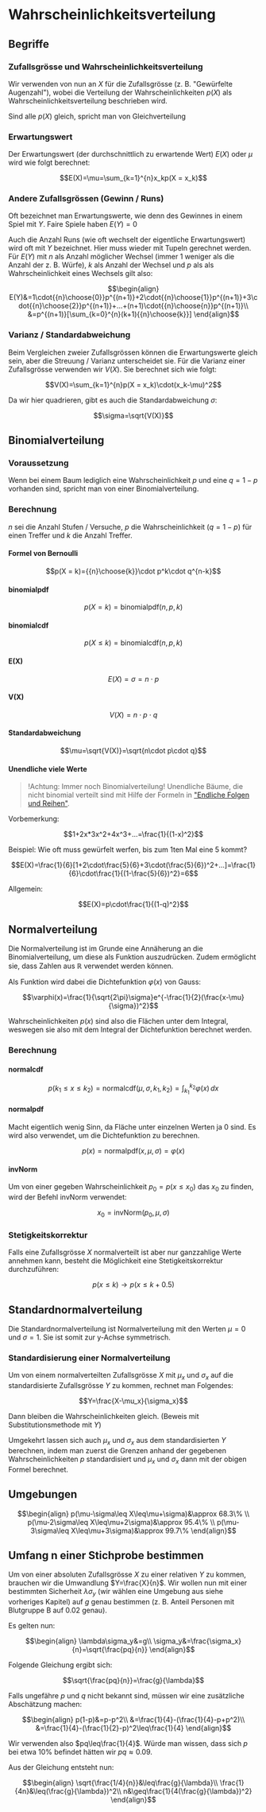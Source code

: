 # Wahrscheinlichkeitsverteilung

## Begriffe

### Zufallsgrösse und Wahrscheinlichkeitsverteilung

Wir verwenden von nun an $X$ für die Zufallsgrösse (z. B. "Gewürfelte Augenzahl"), wobei die Verteilung der Wahrscheinlichkeiten $p(X)$ als Wahrscheinlichkeitsverteilung beschrieben wird.

Sind alle $p(X)$ gleich, spricht man von Gleichverteilung

### Erwartungswert

Der Erwartungswert (der durchschnittlich zu erwartende Wert) $E(X)$ oder $\mu$ wird wie folgt berechnet:

$$E(X)=\mu=\sum_{k=1}^{n}x_kp(X = x_k)$$

### Andere Zufallsgrössen (Gewinn / Runs)

Oft bezeichnet man Erwartungswerte, wie denn des Gewinnes in einem Spiel mit $Y$. Faire Spiele haben $E(Y)=0$

Auch die Anzahl Runs (wie oft wechselt der eigentliche Erwartungswert) wird oft mit $Y$ bezeichnet. Hier muss wieder mit Tupeln gerechnet werden.
Für $E(Y)$ mit $n$ als Anzahl möglicher Wechsel (immer 1 weniger als die Anzahl der z. B. Würfe), $k$ als Anzahl der Wechsel und $p$ als als Wahrscheinlichkeit eines Wechsels gilt also:

$$\begin{align}
E(Y)&=1\cdot{{n}\choose{0}}p^{(n+1)}+2\cdot{{n}\choose{1}}p^{(n+1)}+3\cdot{{n}\choose{2}}p^{(n+1)}+...+(n+1)\cdot{{n}\choose{n}}p^{(n+1)}\\
  &=p^{(n+1)}[\sum_{k=0}^{n}(k+1){{n}\choose{k}}]
\end{align}$$

### Varianz / Standardabweichung

Beim Vergleichen zweier Zufallsgrössen können die Erwartungswerte gleich sein, aber die Streuung / Varianz unterscheidet sie. Für die Varianz einer Zufallsgrösse verwenden wir $V(X)$. Sie berechnet sich wie folgt:

$$V(X)=\sum_{k=1}^{n}p(X = x_k)\cdot(x_k-\mu)^2$$

Da wir hier quadrieren, gibt es auch die Standardabweichung $\sigma$:

$$\sigma=\sqrt{V(X)}$$

## Binomialverteilung

### Voraussetzung

Wenn bei einem Baum lediglich eine Wahrscheinlichkeit $p$ und eine $q=1-p$ vorhanden sind, spricht man von einer Binomialverteilung.

### Berechnung

$n$ sei die Anzahl Stufen / Versuche, $p$ die Wahrscheinlichkeit ($q=1-p$) für einen Treffer und $k$ die Anzahl Treffer.

#### Formel von Bernoulli

$$p(X = k)={{n}\choose{k}}\cdot p^k\cdot q^{n-k}$$

####  binomialpdf

$$p(X = k)=\textrm{binomialpdf}(n,p,k)$$

#### binomialcdf

$$p(X \leq k)=\textrm{binomialcdf}(n,p,k)$$

#### E(X)

$$E(X)=\sigma=n\cdot p$$

#### V(X)

$$V(X)=n\cdot p\cdot q$$

#### Standardabweichung

$$\mu=\sqrt{V(X)}=\sqrt{n\cdot p\cdot q}$$

#### Unendliche viele Werte

> !Achtung: Immer noch Binomialverteilung! Unendliche Bäume, die nicht binomial verteilt sind mit Hilfe der Formeln in ["Endliche Folgen und Reihen"](../analysis/endlF&R.md).


Vorbemerkung:

$$1+2x*3x^2+4x^3+...=\frac{1}{(1-x)^2}$$

Beispiel: Wie oft muss gewürfelt werfen, bis zum 1ten Mal eine 5 kommt?

$$E(X)=\frac{1}{6}[1+2\cdot\frac{5}{6}+3\cdot(\frac{5}{6})^2+...]=\frac{1}{6}\cdot\frac{1}{(1-\frac{5}{6})^2}=6$$

Allgemein:

$$E(X)=p\cdot\frac{1}{(1-q)^2}$$

## Normalverteilung

Die Normalverteilung ist im Grunde eine Annäherung an die Binomialverteilung, um diese als Funktion auszudrücken. Zudem ermöglicht sie, dass Zahlen aus $\mathbb{R}$ verwendet werden können.

Als Funktion wird dabei die Dichtefunktion $\varphi(x)$ von Gauss:

$$\varphi(x)=\frac{1}{\sqrt{2\pi}\sigma}e^{-\frac{1}{2}(\frac{x-\mu}{\sigma})^2}$$

Wahrscheinlichkeiten $p(x)$ sind also die Flächen unter dem Integral, weswegen sie also mit dem Integral der Dichtefunktion berechnet werden.

### Berechnung

#### normalcdf

$$p(k_1\leq x\leq k_2)=\textrm{normalcdf}(\mu,\sigma,k_1,k_2)=\int_{k_1}^{k_2} \varphi(x) \,dx$$

#### normalpdf

Macht eigentlich wenig Sinn, da Fläche unter einzelnen Werten ja 0 sind. Es wird also verwendet, um die Dichtefunktion zu berechnen.

$$p(x)=\textrm{normalpdf}(x,\mu,\sigma)=\varphi(x)$$

#### invNorm

Um von einer gegeben Wahrscheinlichkeit $p_0=p(x\leq x_0)$ das $x_0$ zu finden, wird der Befehl invNorm verwendet:

$$x_0 = \textrm{invNorm}(p_0,\mu,\sigma)$$

### Stetigkeitskorrektur

Falls eine Zufallsgrösse $X$ normalverteilt ist aber nur ganzzahlige Werte annehmen kann, besteht die Möglichkeit eine Stetigkeitskorrektur durchzuführen:

$$p(x\leq k)\rightarrow p(x\leq k+0.5)$$


## Standardnormalverteilung

Die Standardnormalverteilung ist Normalverteilung mit den Werten $\mu=0$ und $\sigma=1$. Sie ist somit zur y-Achse symmetrisch.

### Standardisierung einer Normalverteilung

Um von einem normalverteilten Zufallsgrösse $X$ mit $\mu_x$ und $\sigma_x$ auf die standardisierte Zufallsgrösse $Y$ zu kommen, rechnet man Folgendes:

$$Y=\frac{X-\mu_x}{\sigma_x}$$

Dann bleiben die Wahrscheinlichkeiten gleich. (Beweis mit Substitutionsmethode mit $Y$)

Umgekehrt lassen sich auch $\mu_x$ und $\sigma_x$ aus dem standardisierten $Y$ berechnen, indem man zuerst die Grenzen anhand der gegebenen Wahrscheinlichkeiten $p$ standardisiert und $\mu_x$ und $\sigma_x$ dann mit der obigen Formel berechnet.

## Umgebungen

$$\begin{align}
  p(\mu-\sigma\leq X\leq\mu+\sigma)&\approx 68.3\% \\
  p(\mu-2\sigma\leq X\leq\mu+2\sigma)&\approx 95.4\% \\
  p(\mu-3\sigma\leq X\leq\mu+3\sigma)&\approx 99.7\%
\end{align}$$

## Umfang n einer Stichprobe bestimmen

Um von einer absoluten Zufallsgrösse $X$ zu einer relativen $Y$ zu kommen, brauchen wir die Umwandlung $Y=\frac{X}{n}$. Wir wollen nun mit einer bestimmten Sicherheit $\lambda\sigma_y$ (wir wählen eine Umgebung aus siehe vorheriges Kapitel) auf $g$ genau bestimmen (z. B. Anteil Personen mit Blutgruppe B auf 0.02 genau).

Es gelten nun:

$$\begin{align}
  \lambda\sigma_y&=g\\
  \sigma_y&=\frac{\sigma_x}{n}=\sqrt{\frac{pq}{n}}
\end{align}$$

Folgende Gleichung ergibt sich:

$$\sqrt{\frac{pq}{n}}=\frac{g}{\lambda}$$

Falls ungefähre $p$ und $q$ nicht bekannt sind, müssen wir eine zusätzliche Abschätzung machen:

$$\begin{align}
  p(1-p)&=p-p^2\\
  &=\frac{1}{4}-(\frac{1}{4}-p+p^2)\\
  &=\frac{1}{4}-(\frac{1}{2}-p)^2\leq\frac{1}{4}
\end{align}$$

Wir verwenden also $pq\leq\frac{1}{4}$. Würde man wissen, dass sich $p$ bei etwa 10% befindet hätten wir $pq\approx 0.09$.

Aus der Gleichung entsteht nun:

$$\begin{align}
  \sqrt{\frac{1/4}{n}}&\leq\frac{g}{\lambda}\\
  \frac{1}{4n}&\leq(\frac{g}{\lambda})^2\\
  n&\geq\frac{1}{4(\frac{g}{\lambda})^2}
\end{align}$$